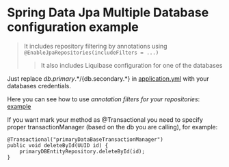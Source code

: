 # Spring Data Jpa Multiple Database configuration example

> It includes repository filtering by annotations using `@EnableJpaRepositories(includeFilters = ...)`
>> It also includes Liquibase configuration for one of the databases

Just replace ${db.primary.*}/${db.secondary.*} in [application.yml](src%2Fmain%2Fresources%2Fapplication.yml) with your
databases credentials.

Here you can see how to use *annotation filters for your
repositories*: [example](src%2Fmain%2Fjava%2Fcom%2Fshutuper%2Fspringdatajpamultipledb%2Fexample)

If you want mark your method as @Transactional you need to specify proper transactionManager (based on the db you are
calling), for example:

```
@Transactional("primaryDataBaseTransactionManager")
public void deleteById(UUID id) {
    primaryDBEntityRepository.deleteById(id);
}
```